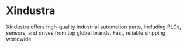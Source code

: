 # Xindustra
Xindustra offers high-quality industrial automation parts, including PLCs, sensors, and drives from top global brands. Fast, reliable shipping worldwide
